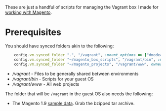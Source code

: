 These are just a handful of scripts for managing the Vagrant box I made for [working with Magento](https://atlas.hashicorp.com/enderandpeter/boxes/magento).

# Prerequisites

You should have synced folders akin to the following:
```ruby
    config.vm.synced_folder ".", "/vagrant", :mount_options => ["dmode=775", "fmode=664"]
    config.vm.synced_folder "~/magento_box_scripts", "/vagrant/bin", :mount_options => ["dmode=775", "fmode=665"]
    config.vm.synced_folder "~/magento_projects", "/vagrant/www", owner: "vagrant", group: "www-data", :mount_options => ["dmode=775", "fmode=664"]
```

* _/vagrant_ - Files to be generally shared between environments
* _/vagrant/bin_ - Scripts for your guest OS
* _/vagrant/www_ - All web projects

The folder that will be `/vagrant` in the guest OS also needs the following:
* The Magento 1.9 [sample data](https://www.magentocommerce.com/download). Grab the bzipped tar archive.
